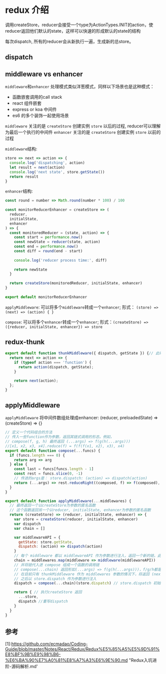 # redux 介绍


调用createStore，reducer会接受一个type为ActionTypes.INIT的action，使reducer返回他们默认的state，这样可以快速的形成默认的state的结构

每次dispatch, 所有的reducer会从新执行一遍，生成新的总store。

## dispatch



## middleware vs enhancer

`middleware`和`enhancer` 处理模式类似洋葱模式，同样以下场景也是这种模式：

- 函数嵌套调用的call stack
- react 组件嵌套
- express or koa 中间件
- es6 的多个装饰一起使用场景

`middleware` 关注的是 `createStore` 创建实例 `store` 以后的过程, reducer可以理解为最后一个执行的中间件
`enhancer` 关注的是 `createStore` 创建实例 `store` 以前的过程

`middleware`结构:

```js
store => next => action => {
  console.log('dispatching', action)
  let result = next(action)
  console.log('next state', store.getState())
  return result
}
```

`enhancer`结构:

```js
const round = number => Math.round(number * 100) / 100
​
const monitorReducerEnhancer = createStore => (
  reducer,
  initialState,
  enhancer
) => {
  const monitoredReducer = (state, action) => {
    const start = performance.now()
    const newState = reducer(state, action)
    const end = performance.now()
    const diff = round(end - start)
​
    console.log('reducer process time:', diff)
​
    return newState
  }
​
  return createStore(monitoredReducer, initialState, enhancer)
}
​
export default monitorReducerEnhancer
```

`applyMiddleware`: 可以将多个`middleware`转成一个`enhancer`; 形式： `(store) => (next) => (action) { }`

`compose`: 可以将多个`enhancer`转成一个`enhancer`; 形式：`(createStore) => ({reducer, initialState, enhancer}) => store`

## redux-thunk

```js
export default function thunkMiddleware({ dispatch, getState }) {// 此时的dispatch是 (action) => dispatch(action), dispatch = f(g(h()))
  return next => action => {
    if (typeof action === 'function') {
      return action(dispatch, getState);
    }

    return next(action);
  };
}
```

## applyMiddleware

`applyMiddleware` 将中间件数组处理成enhancer: (reducer, preloadedState) => (createStore) => {}

```js
// 定义一个代码组合的方法
// 传入一些function作为参数，返回其链式调用的形态。例如，
// compose(f, g, h) 最终返回 (...args) => f(g(h(...args)))
//[x1, x2, x3, x4].reduce(f) = f(f(f(x1, x2), x3), x4)
export default function compose(...funcs) {
  if (funcs.length === 0) {
    return arg => arg
  } else {
    const last = funcs[funcs.length - 1]
    const rest = funcs.slice(0, -1)
    // 传进的args是： store.dispatch: (action) => dispatch(action)
    return (...args) => rest.reduceRight((composed, f) => f(composed), last(...args)) //这一步加工： [f, g, h] => f(g(h()))  初始的dispatch最后执行
  }
}

export default function applyMiddleware(...middlewares) {
  // 最终返回一个以createStore为参数的匿名函数
  // 这个函数返回另一个以reducer, initialState, enhancer为参数的匿名函数
  return (createStore) => (reducer, initialState, enhancer) => {
    var store = createStore(reducer, initialState, enhancer)
    var dispatch
    var chain = []

    var middlewareAPI = {
      getState: store.getState,
      dispatch: (action) => dispatch(action)
    }
    // 每个 middleware 都以 middlewareAPI 作为参数进行注入，返回一个新的链。此时的返回值相当于调用 thunkMiddleware 返回的函数： (next) => (action) => {} ，接收一个next作为其参数
    chain = middlewares.map(middleware => middleware(middlewareAPI))
    // 并将链代入进 compose 组成一个函数的调用链
    // compose(...chain) 返回形如(...args) => f(g(h(...args)))，f/g/h都是chain中的函数对象。
    // 在目前只有 thunkMiddleware 作为 middlewares 参数的情况下，将返回 (next) => (action) => {}
    // 之后以 store.dispatch 作为参数进行注入
    dispatch = compose(...chain)(store.dispatch) // store.dispatch 初始的dispatch

    return { // 执行createStore 返回
      ...store,
      dispatch //重写dispatch
    }
  }
}
```

## 参考

[1]:https://github.com/ecmadao/Coding-Guide/blob/master/Notes/React/Redux/Redux%E5%85%A5%E5%9D%91%E8%BF%9B%E9%98%B6-%E6%BA%90%E7%A0%81%E8%A7%A3%E6%9E%90.md "Redux入坑进阶-源码解析.md'